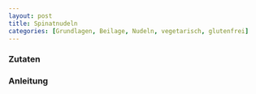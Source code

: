 ```yaml
---
layout: post
title: Spinatnudeln
categories: [Grundlagen, Beilage, Nudeln, vegetarisch, glutenfrei]
---
```


### Zutaten

### Anleitung
